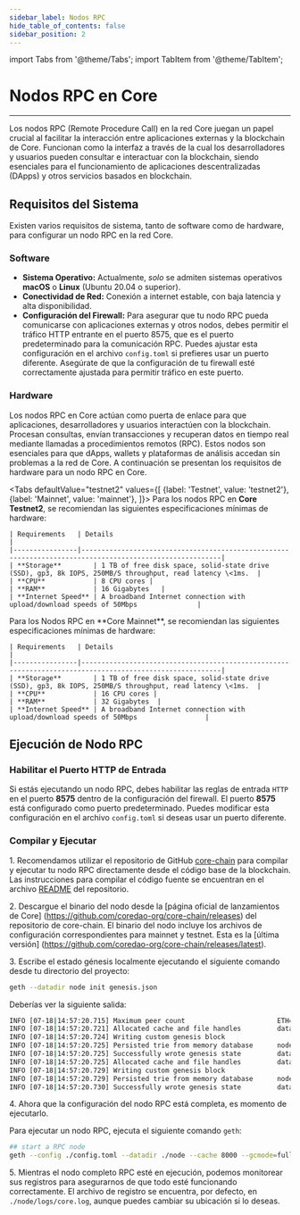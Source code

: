 ```yaml
---
sidebar_label: Nodos RPC
hide_table_of_contents: false
sidebar_position: 2
---
```


import Tabs from '@theme/Tabs';
import TabItem from '@theme/TabItem';

# Nodos RPC en Core

---

Los nodos RPC (Remote Procedure Call) en la red Core juegan un papel crucial al facilitar la interacción entre aplicaciones externas y la blockchain de Core. Funcionan como la interfaz a través de la cual los desarrolladores y usuarios pueden consultar e interactuar con la blockchain, siendo esenciales para el funcionamiento de aplicaciones descentralizadas (DApps) y otros servicios basados en blockchain.

## Requisitos del Sistema

Existen varios requisitos de sistema, tanto de software como de hardware, para configurar un nodo RPC en la red Core.

### Software

- **Sistema Operativo:** Actualmente, _solo_ se admiten sistemas operativos **macOS** o **Linux** (Ubuntu 20.04 o superior).
- **Conectividad de Red:** Conexión a internet estable, con baja latencia y alta disponibilidad.
- **Configuración del Firewall:** Para asegurar que tu nodo RPC pueda comunicarse con aplicaciones externas y otros nodos, debes permitir el tráfico HTTP entrante en el puerto 8575, que es el puerto predeterminado para la comunicación RPC. Puedes ajustar esta configuración en el archivo `config.toml` si prefieres usar un puerto diferente. Asegúrate de que la configuración de tu firewall esté correctamente ajustada para permitir tráfico en este puerto.

### Hardware

Los nodos RPC en Core actúan como puerta de enlace para que aplicaciones, desarrolladores y usuarios interactúen con la blockchain. Procesan consultas, envían transacciones y recuperan datos en tiempo real mediante llamadas a procedimientos remotos (RPC). Estos nodos son esenciales para que dApps, wallets y plataformas de análisis accedan sin problemas a la red de Core. A continuación se presentan los requisitos de hardware para un nodo RPC en Core.

<Tabs
defaultValue="testnet2"
values={[
{label: 'Testnet', value: 'testnet2'},
{label: 'Mainnet', value: 'mainnet'},
]}> <TabItem value="testnet2">
Para los nodos RPC en **Core Testnet2**, se recomiendan las siguientes especificaciones mínimas de hardware:

```
| Requirements   | Details                                                                                                 |  
|----------------|---------------------------------------------------------------------------------------------------------|
| **Storage**        | 1 TB of free disk space, solid-state drive (SSD), gp3, 8k IOPS, 250MB/S throughput, read latency \<1ms.  |
| **CPU**            | 8 CPU cores |
| **RAM**            | 16 Gigabytes   |
| **Internet Speed** | A broadband Internet connection with upload/download speeds of 50Mbps               |
```

  </TabItem>

  <TabItem value="mainnet">
Para los Nodos RPC en **Core Mainnet**, se recomiendan las siguientes especificaciones mínimas de hardware:

```
| Requirements   | Details                                                                                                 |  
|----------------|---------------------------------------------------------------------------------------------------------|
| **Storage**        | 1 TB of free disk space, solid-state drive (SSD), gp3, 8k IOPS, 250MB/S throughput, read latency \<1ms.  |
| **CPU**            | 16 CPU cores |
| **RAM**            | 32 Gigabytes  |
| **Internet Speed** | A broadband Internet connection with upload/download speeds of 50Mbps                 |
```

  </TabItem>
</Tabs>

## Ejecución de Nodo RPC

### Habilitar el Puerto HTTP de Entrada

Si estás ejecutando un nodo RPC, debes habilitar las reglas de entrada `HTTP` en el puerto **8575** dentro de la configuración del firewall. El puerto **8575** está configurado como puerto predeterminado. Puedes modificar esta configuración en el archivo `config.toml` si deseas usar un puerto diferente.

### Compilar y Ejecutar

1\. Recomendamos utilizar el repositorio de GitHub [core-chain](https://github.com/coredao-org/core-chain) para compilar y ejecutar tu nodo RPC directamente desde el código base de la blockchain. Las instrucciones para compilar el código fuente se encuentran en el archivo [README](https://github.com/coredao-org/core-chain#building-the-source) del repositorio.

2\. Descargue el binario del nodo desde la [página oficial de lanzamientos de Core] (https://github.com/coredao-org/core-chain/releases) del repositorio de core-chain. El binario del nodo incluye los archivos de configuración correspondientes para mainnet y testnet. Esta es la [última versión] (https://github.com/coredao-org/core-chain/releases/latest).

3\. Escribe el estado génesis localmente ejecutando el siguiente comando desde tu directorio del proyecto:

```bash
geth --datadir node init genesis.json
```

Deberías ver la siguiente salida:

```bash
INFO [07-18|14:57:20.715] Maximum peer count                       ETH=25 LES=0 total=25
INFO [07-18|14:57:20.721] Allocated cache and file handles         database=/Users/jackcrypto/go/core-chain/node/geth/chaindata cache=16 handles=16
INFO [07-18|14:57:20.724] Writing custom genesis block
INFO [07-18|14:57:20.725] Persisted trie from memory database      nodes=25 size=87.18kB time=226.129µs gcnodes=0 gcsize=0.00B gctime=0s livenodes=1 livesize=0.00B
INFO [07-18|14:57:20.725] Successfully wrote genesis state         database=chaindata                             hash=d90508…5c034a
INFO [07-18|14:57:20.725] Allocated cache and file handles         database=/Users/jackcrypto/go/core-chain/node/geth/lightchaindata cache=16 handles=16
INFO [07-18|14:57:20.729] Writing custom genesis block
INFO [07-18|14:57:20.729] Persisted trie from memory database      nodes=25 size=87.18kB time=178.332µs gcnodes=0 gcsize=0.00B gctime=0s livenodes=1 livesize=0.00B
INFO [07-18|14:57:20.730] Successfully wrote genesis state         database=lightchaindata                             hash=d90508…5c034a
```

4\. Ahora que la configuración del nodo RPC está completa, es momento de ejecutarlo.

Para ejecutar un nodo RPC, ejecuta el siguiente comando `geth`:

```bash
## start a RPC node
geth --config ./config.toml --datadir ./node --cache 8000 --gcmode=full --rpc.allow-unprotected-txs
```

5\. Mientras el nodo completo RPC esté en ejecución, podemos monitorear sus registros para asegurarnos de que todo esté funcionando correctamente. El archivo de registro se encuentra, por defecto, en `./node/logs/core.log`, aunque puedes cambiar su ubicación si lo deseas.